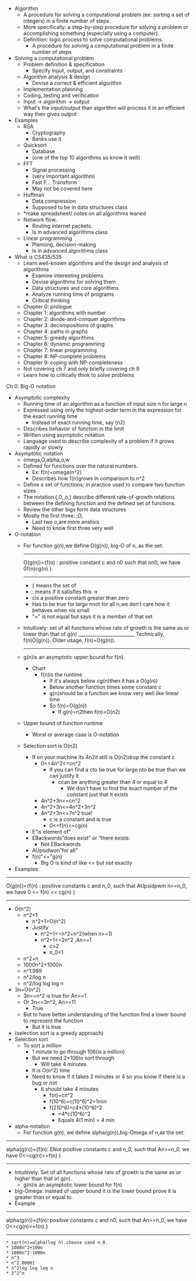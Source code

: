 * Algorithm
  * A procedure for solving a computational problem (ex: sorting a set of integers) in a finite number of steps. 
  * More specifically: a step-by-step procedure for solving a problem or accomplishing something (especially using a computer).
  * Definition: logic process to solve computational problems.
    * A procedure for solving a computational problem in a finite number of steps
* Solving a computational problem
  * Problem definition & specification
    * Specify input, output, and constraints
  * Algorithm analysis & design
    * Devise a correct & efficient algorithm
  * Implementation planning
  * Coding, testing and verification 
  * Input → algorithm → output 
  * What's the input/output than algorithm will process it in an efficient way then gives output
* Examples
  * RSA
    * Cryptography
    * Banks use it
  * Quicksort
    * Database
    * (one of the top 10 algorithms so know it well)
  * FFT
    * Signal processing
    * (very important algorithm)
    * Fast F… Transform
    * May not be covered here
  * Huffman 
    * Data compression
    * Supposed to be in data structures class 
  * *make spreadsheet/ notes on all algorithms leaned 
  * Network flow.
    * Routing internet packets.
    * Is in advanced algorithms class
  * Linear programming
    * Planning, decision-making
    * Is in advanced algorithms class
* What is CS435/535
  * Learn well-known algorithms and the design and analysis of algorithms
    * Examine interesting problems
    * Devise algorithms for solving them
    * Data structures and core algorithms
    * Analyze running time of programs
    * Critical thinking
  * Chapter 0: prologue
  * Chapter 1: algorithms with number
  * Chapter 2: divide-and-conquer algorithms
  * Chapter 3: decompositions of graphs
  * Chapter 4: paths in graphs
  * Chapter 5: greedy algorithms
  * Chapter 6: dynamic programming
  * Chapter 7: linear programming 
  * Chapter 8: NP-complete problems
  * Chapter 9: coping with NP-completeness
  * Not covering ch 7 and only briefly covering ch 9 
  * Learn how to critically think to solve problems

Ch 0: Big-O notation
* Asymptotic complexity
  * Running time of an algorithm as a function of input size n for large n
  * Expressed using only the highest-order term in the expression for the exact running time 
    * Instead of exact running time, say (n2)
  * Describes behavior of function in the limit
  * Written using asymptotic notation
  * Language used to describe complexity of a problem if it grows rapidly or slowly
* Asymptotic notation
  * omega,O,alpha,o,w
  * Defined for functions over the natural numbers.
    * Ex: f(n)=omega(n^2)
    * Describes how f(n)grows in comparison to n^2
  * Define a set of functions; in practice used to compare two function sizes
  * The notation (,O,,o,) describe different rate-of-growth relations between the defining function and the defined set of functions.
  * Review the other bigs form data structures
  * Mostly the first three: ,O,
    * Last two o,are more analisis 
    * Need to know first three very well 
* O-notation
  * For function g(n),we define O(g(n)), big-O of n, as the set:
    ________________
    O(g(n))={f(n) : 
    positive constant c and n0
    such that nn0,
    we have 0f(n)cg(n) }
    ____________________
	
      * { means the set of 
      * : means if it satisfies this → 
      * cis a positive constant greater than zero
      * Has to be true for large nnot for all n,we don’t care how it behaves when nis small
    * "=" is not equal but says it is a member of that set
  * Intuitively: set of all functions whose rate of growth is the same as or lower than that of g(n)
		________________________
    Technically, f(n)O(g(n)).
    Older usage, f(n)=O(g(n)).
    _________________________

  * g(n)is an asymptotic upper bound for f(n).

    * Chart
      * f(n)is the runtime
        * If it's always below cg(n)then it has a O(g(n))
        * Below another function times some constant c
        * g(n)should be a function we know very well like linear time
        * So f(n)=O(g(n))
          * If g(n)=n2then f(n)=O(n2)
  * Upper bound of function runtime
    * Worst or average case is O-notation
  * Selection sort is O(n2)
    * If on your machine its 4n2it still is O(n2)drop the constant c
      * 0<=4n^2<=cn^2
        * If you can find a cto be true for large nto be true than we can justify it
          * ccan be anything greater than 4 or equal to 4
            * We don't have to find the exact number of the constant just that it exists
      * 4n^2+3n<=cn^2
      * 4n^2+3n<=4n^2+3n^2
      * 4n^2+3n<=7n^2  true!
        * c is a constant and is true
        * 0<=f(n)<=cg(n)
    * E”is element of”
    * EBackwords”does exist” or “there exists:
      * Not EBackwords
    * AUpsidwon”for all”
    * f(n)"<="g(n)
      * Big O is kind of like <= but not exactly 
* Examples
________________________________________________________
O(g(n))={f(n) : positive constants c and n_0, 
such that AUpsidpwm n>=n_0, we have 0 <= f(n) <= cg(n) }
_________________________________________________________

  * O(n^2)
    * n^2+1
      * n^2+1=O(n^2)
      * Justify
        * n^2+1<=n^2+n^2(when n>=1)
        * n^2+1<=2n^2 ,An>=1
          * c=2
          * n_0=1
    * n^2+n
    * 1000n^2+1000n
    * n^1.999
    * n^2/log n
    * n^2/log log log n
  * 3n=O(n^2)	
    * 3n<=n^2 is true for An>=1
    * Or 3n<=3n^2, An>=11
      * True
    * But to have better understanding of the function find a lower bound to represent the function 
      * But it is true
  * (selection sort is a greedy approach)
  * Selection sort 
    * To sort a million 
      * 1 minute to go through 106(is a million)
      * But we need 2*106to sort through 
        * Will take 4 minutes
      * It is O(n^2) time
      * Need to know if it takes 2 minutes or 4 so you know if there is a bug or not
        * It should take 4 minutes
          * f(n)=cn^2
          * f(10^6)=c(10^6)^2=1min
          * f(2*10^6)=c*4*(10^6)^2
            * =4*c(10^6)^2
            * Equals 4(1 min) = 4 min
* alpha-notation
  * For function g(n), we define alpha(g(n)),big-Omega of n,as the set:
___________________________________
alpha(g(n))={f(n):
ENot positive constants c and n_0,
such that An>=n_0,
we have 0<=cg(n)<=f(n) }
____________________________________

  * Intuitively: Set of all functions whose rate of growth is the same as or higher than that of g(n).
    * g(n)is an asymptotic lower bound for f(n)
  * big-Omega: instead of upper bound it is the lower bound prove it is greater than or equal to. 
* Example 
____________________________________________________
alpha(g(n))={f(n): positive constants c and n0, such 
that An>=n_0, we have 0<=cg(n)<=f(n) }
_____________________________________________________

    * sqrt(n)=alpha(log n).choose cand n_0.
    * 1000n^2+100n
    * 1000n^2-1000n
    * n^3
    * n^2.00001
    * n^2log log log n
    * 2^2^n
